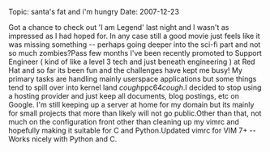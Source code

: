 Topic: santa's fat and i'm hungry
Date: 2007-12-23

Got a chance to check out 'I am Legend' last night and I wasn't as impressed as I had hoped for. In any case still a good movie just feels like it was missing something -- perhaps going deeper into the sci-fi part and not so much zombies?Pass few months I've been recently promoted to Support Engineer ( kind of like a level 3 tech and just beneath engineering ) at Red Hat and so far its been fun and the challenges have kept me busy! My primary tasks are handling mainly userspace applications but some things tend to spill over into kernel land *cough*ppc64*cough*.I decided to stop using a hosting provider and just keep all documents, blog postings, etc on Google. I'm still keeping up a server at home for my domain but its mainly for small projects that more than likely will not go public.Other than that, not much on the configuration front other than cleaning up my vimrc and hopefully making it suitable for C and Python.Updated vimrc for VIM 7+ -- Works nicely with Python and C.



